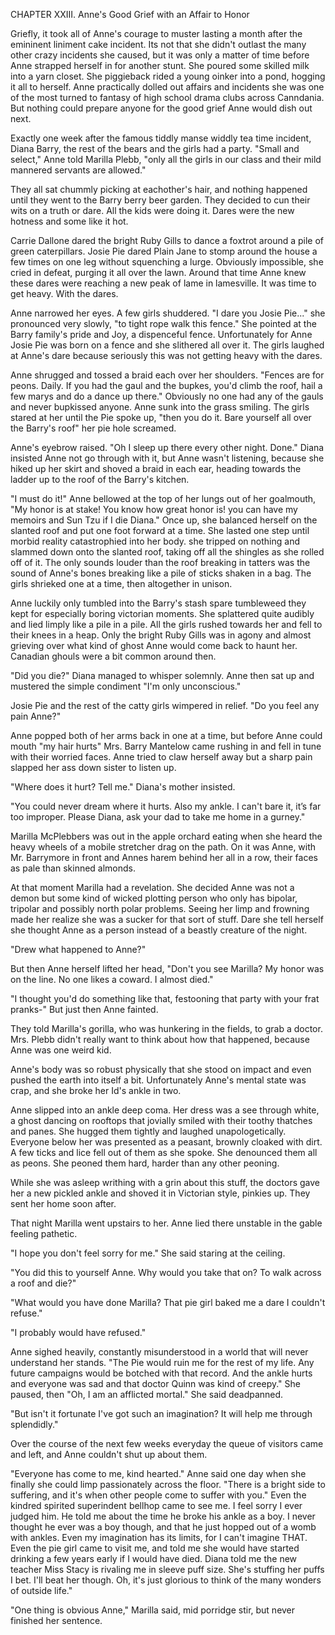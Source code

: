 CHAPTER XXIII. Anne's Good Grief with an Affair to Honor

Griefly, it took all of Anne's courage to muster lasting a month after the emininent liniment cake incident. Its not that she didn't outlast the many other crazy incidents she caused, but it was only a matter of time before Anne strapped herself in for another stunt. She poured some skilled milk into a yarn closet. She piggieback rided a young oinker into a pond, hogging it all to herself. Anne practically dolled out affairs and incidents she was one of the most turned to fantasy of high school drama clubs across Canndania. But nothing could prepare anyone for the good grief Anne would dish out next.

Exactly one week after the famous tiddly manse widdly tea time incident, Diana Barry, the rest of the bears and the girls had a party. "Small and select," Anne told Marilla Plebb, "only all the girls in our class and their mild mannered servants are allowed."

They all sat chummly picking at eachother's hair, and nothing happened until they went to the Barry berry beer garden. They decided to cun their wits on a truth or dare. All the kids were doing it. Dares were the new hotness and some like it hot.

Carrie Dallone dared the bright Ruby Gills to dance a foxtrot around a pile of green caterpillars. Josie Pie dared Plain Jane to stomp around the house a few times on one leg without squenching a lurge. Obviously impossible, she cried in defeat, purging it all over the lawn. Around that time Anne knew these dares were reaching a new peak of lame in lamesville. It was time to get heavy. With the dares.

Anne narrowed her eyes. A few girls shuddered. "I dare you Josie Pie..." she pronounced very slowly, "to tight rope walk this fence." She pointed at the Barry family's pride and Joy, a dispenceful fence. Unfortunately for Anne Josie Pie was born on a fence and she slithered all over it. The girls laughed at Anne's dare because seriously this was not getting heavy with the dares.

Anne shrugged and tossed a braid each over her shoulders. "Fences are for peons. Daily. If you had the gaul and the bupkes, you'd climb the roof, hail a few marys and do a dance up there." Obviously no one had any of the gauls and never bupkissed anyone. Anne sunk into the grass smiling. The girls stared at her until the Pie spoke up, "then you do it. Bare yourself all over the Barry's roof" her pie hole screamed.

Anne's eyebrow raised. "Oh I sleep up there every other night. Done." Diana insisted Anne not go through with it, but Anne wasn't listening, because she hiked up her skirt and shoved a braid in each ear, heading towards the ladder up to the roof of the Barry's kitchen.

"I must do it!" Anne bellowed at the top of her lungs out of her goalmouth, "My honor is at stake! You know how great honor is! you can have my memoirs and Sun Tzu if I die Diana." Once up, she balanced herself on the slanted roof and put one foot forward at a time. She lasted one step until morbid reality catastrophied into her body. she tripped on nothing and slammed down onto the slanted roof, taking off all the shingles as she rolled off of it. The only sounds louder than the roof breaking in tatters was the sound of Anne's bones breaking like a pile of sticks shaken in a bag. The girls shrieked one at a time, then altogether in unison.

Anne luckily only tumbled into the Barry's stash spare tumbleweed they kept for especially boring victorian moments. She splattered quite audibly and lied limply like a pile in a pile. All the girls rushed towards her and fell to their knees in a heap. Only the bright Ruby Gills was in agony and almost grieving over what kind of ghost Anne would come back to haunt her. Canadian ghouls were a bit common around then.

"Did you die?" Diana managed to whisper solemnly. Anne then sat up and mustered the simple condiment "I'm only unconscious."

Josie Pie and the rest of the catty girls wimpered in relief. "Do you feel any pain Anne?"

Anne popped both of her arms back in one at a time, but before Anne could mouth "my hair hurts" Mrs. Barry Mantelow came rushing in and fell in tune with their worried faces. Anne tried to claw herself away but a sharp pain slapped her ass down sister to listen up.

"Where does it hurt? Tell me." Diana's mother insisted.

"You could never dream where it hurts. Also my ankle. I can't bare it, it’s far too improper. Please Diana, ask your dad to take me home in a gurney."

Marilla McPlebbers was out in the apple orchard eating when she heard the heavy wheels of a mobile stretcher drag on the path. On it was Anne, with Mr. Barrymore in front and Annes harem behind her all in a row, their faces as pale than skinned almonds.

At that moment Marilla had a revelation. She decided Anne was not a demon but some kind of wicked plotting person who only has bipolar, tripolar and possibly north polar problems. Seeing her limp and frowning made her realize she was a sucker for that sort of stuff. Dare she tell herself she thought Anne as a person instead of a beastly creature of the night.

"Drew what happened to Anne?"

But then Anne herself lifted her head, "Don't you see Marilla? My honor was on the line. No one likes a coward. I almost died."

"I thought you'd do something like that, festooning that party with your frat pranks-" But just then Anne fainted.

They told Marilla's gorilla, who was hunkering in the fields, to grab a doctor. Mrs. Plebb didn't really want to think about how that happened, because Anne was one weird kid.

Anne's body was so robust physically that she stood on impact and even pushed the earth into itself a bit. Unfortunately Anne's mental state was crap, and she broke her Id's ankle in two.

Anne slipped into an ankle deep coma. Her dress was a see through white, a ghost dancing on rooftops that jovially smiled with their toothy thatches and panes. She hugged them tightly and laughed unapologetically. Everyone below her was presented as a peasant, brownly cloaked with dirt. A few ticks and lice fell out of them as she spoke. She denounced them all as peons. She peoned them hard, harder than any other peoning.

While she was asleep writhing with a grin about this stuff, the doctors gave her a new pickled ankle and shoved it in Victorian style, pinkies up. They sent her home soon after.

That night Marilla went upstairs to her. Anne lied there unstable in the gable feeling pathetic.

"I hope you don't feel sorry for me." She said staring at the ceiling.

"You did this to yourself Anne. Why would you take that on? To walk across a roof and die?"

"What would you have done Marilla? That pie girl baked me a dare I couldn't refuse."

"I probably would have refused."

Anne sighed heavily, constantly misunderstood in a world that will never understand her stands. "The Pie would ruin me for the rest of my life. Any future campaigns would be botched with that record. And the ankle hurts and everyone was sad and that doctor Quinn was kind of creepy." She paused, then "Oh, I am an afflicted mortal." She said deadpanned.

"But isn't it fortunate I've got such an imagination? It will help me through splendidly."

Over the course of the next few weeks everyday the queue of visitors came and left, and Anne couldn't shut up about them.

"Everyone has come to me, kind hearted." Anne said one day when she finally she could limp passionately across the floor. "There is a bright side to suffering, and it's when other people come to suffer with you." Even the kindred spirited superindent bellhop came to see me. I feel sorry I ever judged him. He told me about the time he broke his ankle as a boy. I never thought he ever was a boy though, and that he just hopped out of a womb with ankles. Even my imagination has its limits, for I can't imagine THAT. Even the pie girl came to visit me, and told me she would have started drinking a few years early if I would have died. Diana told me the new teacher Miss Stacy is rivaling me in sleeve puff size. She's stuffing her puffs I bet. I'll beat her though. Oh, it's just glorious to think of the many wonders of outside life."

"One thing is obvious Anne," Marilla said, mid porridge stir, but never finished her sentence.
